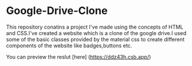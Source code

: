 # Google-Drive-Clone
This repository conatins a project I've made using the concepts of HTML and CSS.I've created a website which is a clone of the google drive.I used some of the basic classes provided by the material css to create different components of the website like badges,buttons etc.

You can preview the reslut [here] (https://ddz43h.csb.app/)
